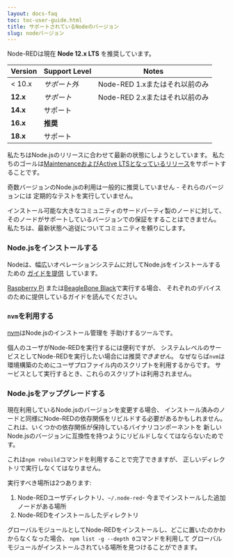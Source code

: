 ```yaml
---
layout: docs-faq
toc: toc-user-guide.html
title: サポートされているNodeのバージョン
slug: nodeバージョン
---
```


Node-REDは現在 **Node 12.x LTS** を推奨しています。

Version    | Support Level   | Notes
-----------|-----------------|------
 < 10.x    | *サポート外*   | Node-RED 1.xまたはそれ以前のみ
 **12.x**  | *サポート*     | Node-RED 2.xまたはそれ以前のみ
 **14.x**  | サポート       |  
 **16.x**  | **推奨** |  
 **18.x**  | サポート       |  

私たちはNode.jsのリリースに合わせて最新の状態にしようとしています。
私たちのゴールは[MaintenanceおよびActive LTSとなっているリリース](https://nodejs.org/en/about/releases/)をサポートすることです。

奇数バージョンのNode.jsの利用は一般的に推奨していません - それらのバージョンには
定期的なテストを実行していません。

インストール可能な大きなコミュニティのサードパーティ製のノードに対して、
そのノードがサポートしているバージョンでの保証をすることはできません。
私たちは、最新状態へ追従についてコミュニティを頼りにします。

### Node.jsをインストールする

Nodeは、幅広いオペレーションシステムに対してNode.jsをインストールするための
[ガイドを提供](https://nodejs.org/en/download/package-manager/) しています。

[Raspberry Pi](../hardware/raspberrypi)
または[BeagleBone Black](../hardware/beagleboneblack)で実行する場合、
それぞれのデバイスのために提供しているガイドを読んでください。

### `nvm`を利用する

[nvm](https://github.com/nvm-sh/nvm/blob/master/README.md)はNode.jsのインストール管理を
手助けするツールです。

個人のユーザがNode-REDを実行するには便利ですが、
システムレベルのサービスとしてNode-REDを実行したい場合には推奨*できません*。
なぜならば`nvm`は環境構築のためにユーザプロファイル内のスクリプトを利用するからです。
サービスとして実行するとき、これらのスクリプトは利用されません。

### Node.jsをアップグレードする

現在利用しているNode.jsのバージョンを変更する場合、
インストール済みのノードと同様にNode-REDの依存関係をリビルドする必要があるかもしれません。
これは、いくつかの依存関係が保持しているバイナリコンポーネントを
新しいNode.jsのバージョンに互換性を持つようにリビルドしなくてはならないためです。

これは`npm rebuild`コマンドを利用することで完了できますが、
正しいディレクトリで実行しなくてはなりません。

実行すべき場所は2つあります:

1. Node-REDユーザディレクトリ、`~/.node-red`-
   今までインストールした追加ノードがある場所
2. Node-REDをインストールしたディレクトリ

グローバルモジュールとしてNode-REDをインストールし、どこに置いたのかわからなくなった場合、
`npm list -g --depth 0`コマンドを利用して
グローバルモジュールがインストールされている場所を見つけることができます。
